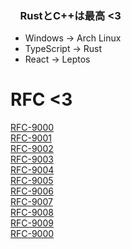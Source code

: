 <h3>&nbsp;&nbsp;&nbsp;&nbsp;RustとC++は最高 <3</h3>

<ul>
  <li>Windows -> Arch Linux</li>  
  <li>TypeScript -> Rust</li>
  <li>React -> Leptos</li>
</ul>

<h1>RFC <3</h1>

[RFC-9000](https://www.rfc-editor.org/rfc/rfc9000.html)</br>
[RFC-9001](https://www.rfc-editor.org/rfc/rfc9001.html)</br>
[RFC-9002](https://www.rfc-editor.org/rfc/rfc9002.html)</br>
[RFC-9003](https://www.rfc-editor.org/rfc/rfc9003.html)</br>
[RFC-9004](https://www.rfc-editor.org/rfc/rfc9004.html)</br>
[RFC-9005](https://www.rfc-editor.org/rfc/rfc9005.html)</br>
[RFC-9006](https://www.rfc-editor.org/rfc/rfc9006.html)</br>
[RFC-9007](https://www.rfc-editor.org/rfc/rfc9007.html)</br>
[RFC-9008](https://www.rfc-editor.org/rfc/rfc9008.html)</br>
[RFC-9009](https://www.rfc-editor.org/rfc/rfc9009.html)</br>[RFC-9000](https://www.rfc-editor.org/rfc/rfc9000.html)
